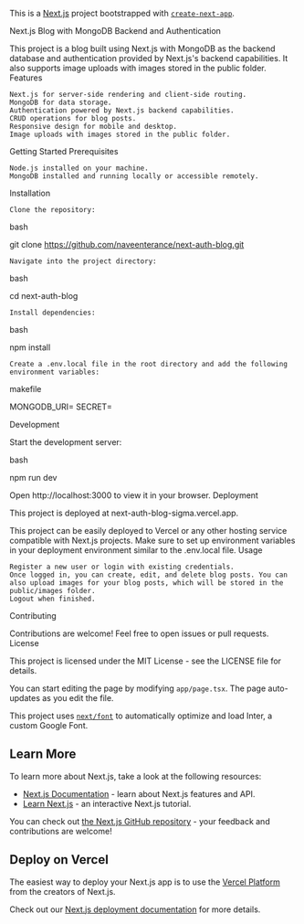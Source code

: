 This is a [Next.js](https://nextjs.org/) project bootstrapped with [`create-next-app`](https://github.com/vercel/next.js/tree/canary/packages/create-next-app).

Next.js Blog with MongoDB Backend and Authentication

This project is a blog built using Next.js with MongoDB as the backend database and authentication provided by Next.js's backend capabilities. It also supports image uploads with images stored in the public folder.
Features

    Next.js for server-side rendering and client-side routing.
    MongoDB for data storage.
    Authentication powered by Next.js backend capabilities.
    CRUD operations for blog posts.
    Responsive design for mobile and desktop.
    Image uploads with images stored in the public folder.

Getting Started
Prerequisites

    Node.js installed on your machine.
    MongoDB installed and running locally or accessible remotely.

Installation

    Clone the repository:

bash

git clone https://github.com/naveenterance/next-auth-blog.git

    Navigate into the project directory:

bash

cd next-auth-blog

    Install dependencies:

bash

npm install

    Create a .env.local file in the root directory and add the following environment variables:

makefile

MONGODB_URI=<your MongoDB URI>
SECRET=<your secret key for session encryption>

Development

Start the development server:

bash

npm run dev

Open http://localhost:3000 to view it in your browser.
Deployment

This project is deployed at next-auth-blog-sigma.vercel.app.

This project can be easily deployed to Vercel or any other hosting service compatible with Next.js projects. Make sure to set up environment variables in your deployment environment similar to the .env.local file.
Usage

    Register a new user or login with existing credentials.
    Once logged in, you can create, edit, and delete blog posts. You can also upload images for your blog posts, which will be stored in the public/images folder.
    Logout when finished.

Contributing

Contributions are welcome! Feel free to open issues or pull requests.
License

This project is licensed under the MIT License - see the LICENSE file for details.

You can start editing the page by modifying `app/page.tsx`. The page auto-updates as you edit the file.

This project uses [`next/font`](https://nextjs.org/docs/basic-features/font-optimization) to automatically optimize and load Inter, a custom Google Font.

## Learn More

To learn more about Next.js, take a look at the following resources:

- [Next.js Documentation](https://nextjs.org/docs) - learn about Next.js features and API.
- [Learn Next.js](https://nextjs.org/learn) - an interactive Next.js tutorial.

You can check out [the Next.js GitHub repository](https://github.com/vercel/next.js/) - your feedback and contributions are welcome!

## Deploy on Vercel

The easiest way to deploy your Next.js app is to use the [Vercel Platform](https://vercel.com/new?utm_medium=default-template&filter=next.js&utm_source=create-next-app&utm_campaign=create-next-app-readme) from the creators of Next.js.

Check out our [Next.js deployment documentation](https://nextjs.org/docs/deployment) for more details.
